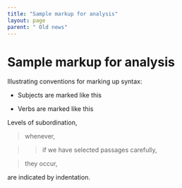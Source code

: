```yaml
---
title: "Sample markup for analysis"
layout: page
parent: " Old news"
---
```



# Sample markup for analysis

Illustrating conventions for marking up syntax:

- <span class="subject">Subjects</span> <span class="verb">are marked</span> like this

- Verbs <span class="verb">are marked</span> like this


<span class="subject">Levels</span> of subordination,

> whenever,

>> if <span class="subject">we</span> <span class="verb">have selected</span> passages carefully,

> <span class="subject">they</span> <span class="verb">occur</span>,

<span class="verb">are indicated</span> by indentation.



<link rel="stylesheet" type="text/css" href="../../css/latin101.css">
